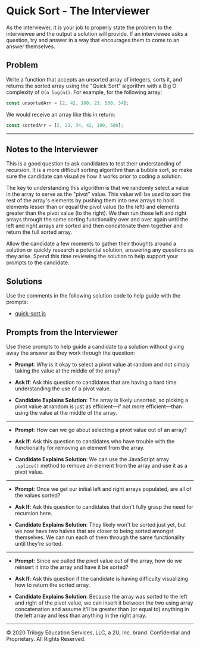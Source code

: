 # Quick Sort - The Interviewer

As the interviewer, it is your job to properly state the problem to the interviewee and the output a solution will provide. If an interviewee asks a question, try and answer in a way that encourages them to come to an answer themselves.

## Problem

Write a function that accepts an unsorted array of integers, sorts it, and returns the sorted array using the "Quick Sort" algorithm with a Big O complexity of `O(n log(n))`. For example, for the following array:

```js
const unsortedArr = [2, 42, 100, 23, 500, 34];
```

We would receive an array like this in return:

```js
const sortedArr = [2, 23, 34, 42, 100, 500];
```

- - - 

## Notes to the Interviewer

This is a good question to ask candidates to test their understanding of recursion. It is a more difficult sorting algorithm than a bubble sort, so make sure the candidate can visualize how it works prior to coding a solution.

The key to understanding this algorithm is that we randomly select a value in the array to serve as the "pivot" value. This value will be used to sort the rest of the array's elements by pushing them into new arrays to hold elements lesser than or equal the pivot value (to the left) and elements greater than the pivot value (to the right). We then run those left and right arrays through the same sorting functionality over and over again until the left and right arrays are sorted and then concatenate them together and return the full sorted array. 

Allow the candidate a few moments to gather their thoughts around a solution or quickly research a potential solution, answering any questions as they arise. Spend this time reviewing the solution to help support your prompts to the candidate. 

## Solutions

Use the comments in the following solution code to help guide with the prompts:

* [quick-sort.js](./quick-sort.js)

## Prompts from the Interviewer

Use these prompts to help guide a candidate to a solution without giving away the answer as they work through the question:

* **Prompt**: Why is it okay to select a pivot value at random and not simply taking the value at the middle of the array?

* **Ask If**: Ask this question to candidates that are having a hard time understanding the use of a pivot value.

* **Candidate Explains Solution**: The array is likely unsorted, so picking a pivot value at random is just as efficient&mdash;if not more efficient&mdash;than using the value at the middle of the array.

- - -

* **Prompt**: How can we go about selecting a pivot value out of an array?

* **Ask If**: Ask this question to candidates who have trouble with the functionality for removing an element from the array.

* **Candidate Explains Solution**: We can use the JavaScript array `.splice()` method to remove an element from the array and use it as a pivot value.

- - -

* **Prompt**: Once we get our initial left and right arrays populated, are all of the values sorted?

* **Ask If**: Ask this question to candidates that don't fully grasp the need for recursion here.

* **Candidate Explains Solution**: They likely won't be sorted just yet, but we now have two halves that are closer to being sorted amongst themselves. We can run each of them through the same functionality until they're sorted.

- - -

* **Prompt**: Since we pulled the pivot value out of the array, how do we reinsert it into the array and have it be sorted?

* **Ask If**: Ask this question if the candidate is having difficulty visualizing how to return the sorted array.

* **Candidate Explains Solution**: Because the array was sorted to the left and right of the pivot value, we can insert it between the two using array concatenation and assume it'll be greater than (or equal to) anything in the left array and less than anything in the right array.

- - -
© 2020 Trilogy Education Services, LLC, a 2U, Inc. brand. Confidential and Proprietary. All Rights Reserved.
